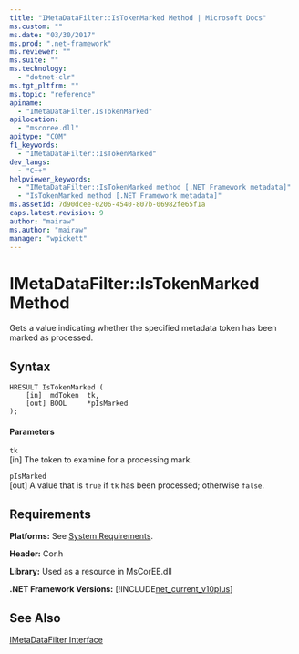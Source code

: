 ```yaml
---
title: "IMetaDataFilter::IsTokenMarked Method | Microsoft Docs"
ms.custom: ""
ms.date: "03/30/2017"
ms.prod: ".net-framework"
ms.reviewer: ""
ms.suite: ""
ms.technology: 
  - "dotnet-clr"
ms.tgt_pltfrm: ""
ms.topic: "reference"
apiname: 
  - "IMetaDataFilter.IsTokenMarked"
apilocation: 
  - "mscoree.dll"
apitype: "COM"
f1_keywords: 
  - "IMetaDataFilter::IsTokenMarked"
dev_langs: 
  - "C++"
helpviewer_keywords: 
  - "IMetaDataFilter::IsTokenMarked method [.NET Framework metadata]"
  - "IsTokenMarked method [.NET Framework metadata]"
ms.assetid: 7d90dcee-0206-4540-807b-06982fe65f1a
caps.latest.revision: 9
author: "mairaw"
ms.author: "mairaw"
manager: "wpickett"
---
```

# IMetaDataFilter::IsTokenMarked Method
Gets a value indicating whether the specified metadata token has been marked as processed.  
  
## Syntax  
  
```  
HRESULT IsTokenMarked (  
    [in]  mdToken  tk,   
    [out] BOOL     *pIsMarked  
);  
```  
  
#### Parameters  
 `tk`  
 [in] The token to examine for a processing mark.  
  
 `pIsMarked`  
 [out] A value that is `true` if `tk` has been processed; otherwise `false`.  
  
## Requirements  
 **Platforms:** See [System Requirements](../../../../docs/framework/get-started/system-requirements.md).  
  
 **Header:** Cor.h  
  
 **Library:** Used as a resource in MsCorEE.dll  
  
 **.NET Framework Versions:** [!INCLUDE[net_current_v10plus](../../../../includes/net-current-v10plus-md.md)]  
  
## See Also  
 [IMetaDataFilter Interface](../../../../docs/framework/unmanaged-api/metadata/imetadatafilter-interface.md)